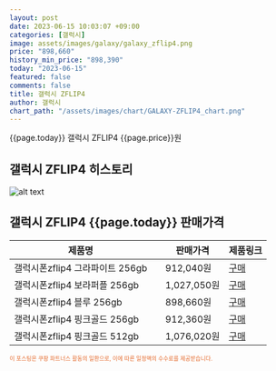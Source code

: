 ```yaml
---
layout: post
date: 2023-06-15 10:03:07 +09:00
categories: [갤럭시]
image: assets/images/galaxy/galaxy_zflip4.png
price: "898,660"
history_min_price: "898,390"
today: "2023-06-15"
featured: false
comments: false
title: 갤럭시 ZFLIP4
author: 갤럭시
chart_path: "/assets/images/chart/GALAXY-ZFLIP4_chart.png"
---
```


{{page.today}} 갤럭시 ZFLIP4 {{page.price}}원

## 갤럭시 ZFLIP4 히스토리
![alt text]({{page.chart_path}} "갤럭시S23 히스토리")

## 갤럭시 ZFLIP4 {{page.today}} 판매가격
<main>
<table id="rwd-table-large">
  <thead>
    <tr>
      <th>제품명</th>
      <th></th>
      <th>판매가격</th>
      <th>제품링크</th>
    </tr>
  </thead>
  <tbody><tr>
        <td>갤럭시폰zflip4 그라파이트 256gb</td>
        <td></td>
        <td>912,040원</td>
        <td><a href='https://link.coupang.com/a/SHIIP' target='_blank'>구매</a></td>
        </tr><tr>
        <td>갤럭시폰zflip4 보라퍼플 256gb</td>
        <td></td>
        <td>1,027,050원</td>
        <td><a href='https://link.coupang.com/a/SHILC' target='_blank'>구매</a></td>
        </tr><tr>
        <td>갤럭시폰zflip4 블루 256gb</td>
        <td></td>
        <td>898,660원</td>
        <td><a href='https://link.coupang.com/a/SHINW' target='_blank'>구매</a></td>
        </tr><tr>
        <td>갤럭시폰zflip4 핑크골드 256gb</td>
        <td></td>
        <td>912,360원</td>
        <td><a href='https://link.coupang.com/a/SHIQm' target='_blank'>구매</a></td>
        </tr><tr>
        <td>갤럭시폰zflip4 핑크골드 512gb</td>
        <td></td>
        <td>1,076,020원</td>
        <td><a href='https://link.coupang.com/a/SHIZg' target='_blank'>구매</a></td>
        </tr></tbody>
</table>

</main>
<div style="color:#e56a2c;font-size: 0.7em;" >
이 포스팅은 쿠팡 파트너스 활동의 일환으로, 이에 따른 일정액의 수수료를 제공받습니다.
</div>
